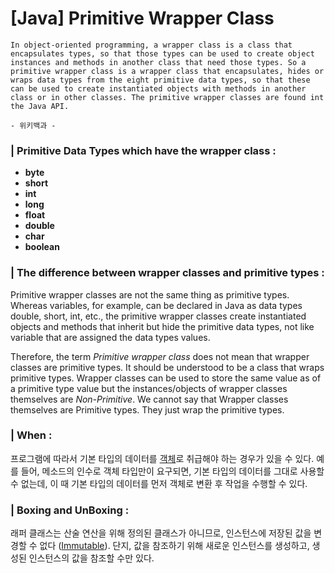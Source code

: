 # [Java] Primitive Wrapper Class 

```
In object-oriented programming, a wrapper class is a class that encapsulates types, so that those types can be used to create object instances and methods in another class that need those types. So a primitive wrapper class is a wrapper class that encapsulates, hides or wraps data types from the eight primitive data types, so that these can be used to create instantiated objects with methods in another class or in other classes. The primitive wrapper classes are found int the Java API.

- 위키백과 - 
```

### | Primitive Data Types which have the wrapper class :

- **byte**
- **short**
- **int**
- **long**
- **float**
- **double**
- **char**
- **boolean**

### | The difference between wrapper classes and primitive types :

Primitive wrapper classes are not the same thing as primitive types. Whereas variables, for example, can be declared in Java as data types double, short, int, etc., the primitive wrapper classes create instantiated objects and methods that inherit but hide the primitive data types, not like variable that are assigned the data types values. 

Therefore, the term *Primitive wrapper class* does not mean that wrapper classes are primitive types. It should be understood to be a class that wraps primitive types. Wrapper classes can be used to store the same value as of a primitive type value but the instances/objects of wrapper classes themselves are *Non-Primitive*. We cannot say that Wrapper classes themselves are Primitive types. They just wrap the primitive types. 

### | When : 

프로그램에 따라서 기본 타입의 데이터를 <u>객체</u>로 취급해야 하는 경우가 있을 수 있다. 예를 들어, 메소드의 인수로 객체 타입만이 요구되면, 기본 타입의 데이터를 그대로 사용할 수 없는데, 이 때 기본 타입의 데이터를 먼저 객체로 변환 후 작업을 수행할 수 있다. 

###  | Boxing and UnBoxing :

래퍼 클래스는 산술 연산을 위해 정의된 클래스가 아니므로, 인스턴스에 저장된 값을 변경할 수 없다 (<u>Immutable</u>). 단지, 값을 참조하기 위해 새로운 인스턴스를 생성하고, 생성된 인스턴스의 값을 참조할 수만 있다. 